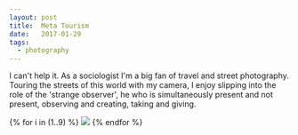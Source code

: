 ```yaml
---
layout: post
title:  Meta Tourism
date:   2017-01-29
tags:
  - photography
---
```

I can't help it. As a sociologist I'm a big fan of travel and street photography. Touring the streets of this world with my camera, I enjoy slipping into the role of the 'strange observer', he who is simultaneously present and not present, observing and creating, taking and giving.

{% for i in (1..9) %}
  <img src="/img/meta-tourism/{{ i }}.jpg" />
{% endfor %}
